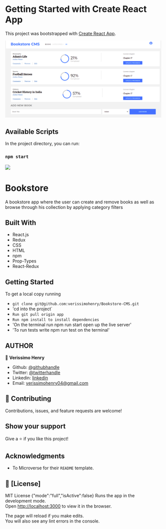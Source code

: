 # Getting Started with Create React App

This project was bootstrapped with [Create React App](https://github.com/facebook/create-react-app).

![screenshot](src/bo.png)
## Available Scripts

In the project directory, you can run:

### `npm start`
![](https://img.shields.io/badge/Microverse-blueviolet)

# Bookstore

A bookstore app where the user can create and remove books as well as browse through his collection by applying category filters 

## Built With

- React.js
- Redux
- CSS
- HTML
- npm
- Prop-Types
- React-Redux


## Getting Started

To get a local copy running

- `git clone git@github.com:verissimohenry/Bookstore-CMS.git`
- 'cd into the project`
- `Run git pull origin app`
- `Run npm install to install dependencies`
- 'On the terminal run npm run start open up the live server'
- 'To run tests write npm run test on the terminal'

## AUTHOR

👤 **Verissimo Henry**

- Github: [@githubhandle](https://github.com/verissimohenry)
- Twitter: [@twitterhandle](https://twitter.com/verissimohenry)
- Linkedin: [linkedin](https://www.linkedin.com/in/henry-verissimo-618906167/)
- Email: verissimohenry04@gmail.com


## 🤝 Contributing

Contributions, issues, and feature requests are welcome!

## Show your support

Give a ⭐️ if you like this project!

## Acknowledgments

- To Microverse for their `README` template.

## 📝 [License]

MIT License
{"mode":"full","isActive":false}
Runs the app in the development mode.\
Open [http://localhost:3000](http://localhost:3000) to view it in the browser.

The page will reload if you make edits.\
You will also see any lint errors in the console.

